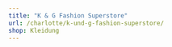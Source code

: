 ```yaml
---
title: "K & G Fashion Superstore"
url: /charlotte/k-und-g-fashion-superstore/
shop: Kleidung
---
```

